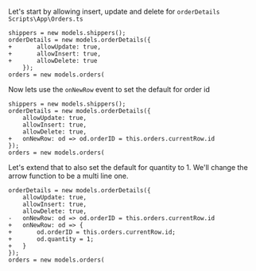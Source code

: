 ﻿Let's start by allowing insert, update and delete for `orderDetails`
`Scripts\App\Orders.ts`
```csdiff
shippers = new models.shippers();
orderDetails = new models.orderDetails({
+       allowUpdate: true,
+       allowInsert: true,
+       allowDelete: true
    });
orders = new models.orders(
```

Now lets use the `onNewRow` event to set the default for order id
```csdiff
shippers = new models.shippers();
orderDetails = new models.orderDetails({
    allowUpdate: true,
    allowInsert: true,
    allowDelete: true,
+   onNewRow: od => od.orderID = this.orders.currentRow.id
});
orders = new models.orders(
```

Let's extend that to also set the default for quantity to 1. We'll change the arrow function to be a multi line one.

```csdiff
orderDetails = new models.orderDetails({
    allowUpdate: true,
    allowInsert: true,
    allowDelete: true,
-   onNewRow: od => od.orderID = this.orders.currentRow.id
+   onNewRow: od => {
+       od.orderID = this.orders.currentRow.id;
+       od.quantity = 1;
+   }
});
orders = new models.orders(

```